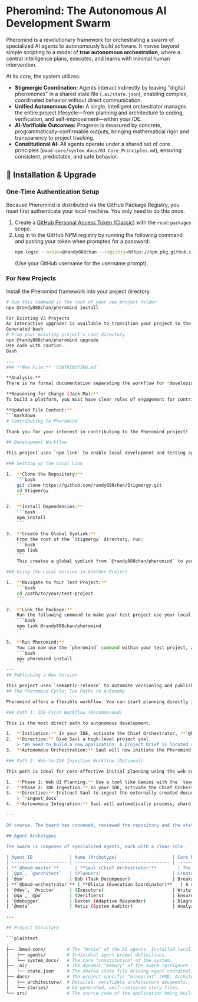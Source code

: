 # Pheromind: The Autonomous AI Development Swarm

Pheromind is a revolutionary framework for orchestrating a swarm of specialized AI agents to autonomously build software. It moves beyond simple scripting to a model of **true autonomous orchestration**, where a central intelligence plans, executes, and learns with minimal human intervention.

At its core, the system utilizes:

- **Stigmergic Coordination:** Agents interact indirectly by leaving "digital pheromones" in a shared state file (`.ai/state.json`), enabling complex, coordinated behavior without direct communication.
- **Unified Autonomous Cycle:** A single, intelligent orchestrator manages the entire project lifecycle—from planning and architecture to coding, verification, and self-improvement—within your IDE.
- **AI-Verifiable Outcomes:** Progress is measured by concrete, programmatically-confirmable outputs, bringing mathematical rigor and transparency to project tracking.
- **Constitutional AI:** All agents operate under a shared set of core principles (`bmad-core/system_docs/03_Core_Principles.md`), ensuring consistent, predictable, and safe behavior.

## 🚀 Installation & Upgrade

### One-Time Authentication Setup
Because Pheromind is distributed via the GitHub Package Registry, you must first authenticate your local machine. You only need to do this once.

1.  Create a [GitHub Personal Access Token (Classic)](https://github.com/settings/tokens/new) with the `read:packages` scope.
2.  Log in to the GitHub NPM registry by running the following command and pasting your token when prompted for a password:
    ```bash
    npm login --scope=@randy888chan --registry=https://npm.pkg.github.com
    ```
    (Use your GitHub username for the username prompt).

### For New Projects
Install the Pheromind framework into your project directory.
```bash
# Run this command in the root of your new project folder
npx @randy888chan/pheromind install

For Existing V3 Projects
An interactive upgrader is available to transition your project to the new architecture.
Generated bash
# From your existing project's root directory
npx @randy888chan/pheromind upgrade
Use code with caution.
Bash

---
### **New File:** `CONTRIBUTING.md`

**Analysis:**
There is no formal documentation separating the workflow for *developing* Pheromind from *using* it. This leads to confusion, such as relying on `npm link` in a user context.

**Reasoning for Change (Jack Ma):**
To build a platform, you must have clear rules of engagement for contributors. This document establishes those rules. It formalizes the local development workflow (using `npm link` correctly) and clarifies the path to contribution. This encourages community involvement and ensures the project itself can scale.

**Updated File Content:**
```markdown
# Contributing to Pheromind

Thank you for your interest in contributing to the Pheromind project!

## Development Workflow

This project uses `npm link` to enable local development and testing against other projects on your machine.

### Setting up the Local Link

1.  **Clone the Repository:**
    ```bash
    git clone https://github.com/randy888chan/Stigmergy.git
    cd Stigmergy
    ```

2.  **Install Dependencies:**
    ```bash
    npm install
    ```

3.  **Create the Global Symlink:**
    From the root of the `Stigmergy` directory, run:
    ```bash
    npm link
    ```
    This creates a global symlink from `@randy888chan/pheromind` to your local source code.

### Using the Local Version in Another Project

1.  **Navigate to Your Test Project:**
    ```bash
    cd /path/to/your/test-project
    ```

2.  **Link the Package:**
    Run the following command to make your test project use your local version of Pheromind instead of the published one:
    ```bash
    npm link @randy888chan/pheromind
    ```

3.  **Run Pheromind:**
    You can now use the `pheromind` command within your test project, and any changes you make in the Pheromind source code will be reflected immediately.
    ```bash
    npx pheromind install
    ```
---
## Publishing a New Version

This project uses `semantic-release` to automate versioning and publishing based on Conventional Commits. New versions are published automatically via the GitHub Actions workflow defined in `.github/workflows/release.yml` when commits are pushed to the `main` branch.
## The Pheromind Cycle: Two Paths to Autonomy

Pheromind offers a flexible workflow. You can start planning directly in your IDE or leverage a Web UI for initial research and then seamlessly ingest the results.

### Path 1: IDE-First Workflow (Recommended)

This is the most direct path to autonomous development.

1.  **Initiation:** In your IDE, activate the Chief Orchestrator, **`@bmad-master` (Saul)**.
2.  **Directive:** Give Saul a high-level project goal.
    > "We need to build a new application. A project brief is located at `docs/brief.md`. Please begin the project."
3.  **Autonomous Orchestration:** Saul will now initiate the Pheromind Cycle, managing planning, execution, verification, and adaptation autonomously until the project is complete.

### Path 2: Web-to-IDE Ingestion Workflow (Optional)

This path is ideal for cost-effective initial planning using the web research capabilities of models like Gemini.

1.  **Phase 1: Web UI Planning.** Use a tool like Gemini with the `team-planning-crew.txt` bundle to perform research and generate your initial `prd.md` and `architecture.md`. Save these files to your local `docs/` folder.
2.  **Phase 2: IDE Ingestion.** In your IDE, activate the Chief Orchestrator, **`@bmad-master` (Saul)**.
3.  **Directive:** Instruct Saul to ingest the externally created documents.
    > `*ingest_docs`
4.  **Autonomous Integration:** Saul will automatically process, shard, and integrate these documents into the swarm's memory. Once complete, he will signal that the project is `READY_FOR_EXECUTION`, and the autonomous Pheromind Cycle will begin.

---

Of course. The board has convened, reviewed the repository and the state of the Pheromind initiative, and produced the following strategic audit and architectural evolution plan.

## Agent Archetypes

The swarm is composed of specialized agents, each with a clear role.

| Agent ID              | Name (Archetype)                     | Core Responsibilities                                          |
| --------------------- | ------------------------------------ | -------------------------------------------------------------- |
| **`@bmad-master`**      | **Saul (Chief Orchestrator)**        | The master brain. Manages the entire lifecycle. Interprets all reports and dispatches all tasks. |
| `@pm`, `@architect`   | (Planners)                           | Create the project blueprint (`docs/`) under Saul's direction. |
| `@sm`                 | Bob (Task Decomposer)                | Breaks down epics from the blueprint into actionable stories. |
| **`@bmad-orchestrator`** | **Olivia (Execution Coordinator)**   | A sub-orchestrator, dispatched by Saul to manage the `dev->qa->po` loop for a single story. |
| `@dev`, `@victor`     | (Executors)                          | Write code and implement stories.                              |
| `@qa`, `@po`          | (Verifiers)                          | Ensure quality, standards compliance, and alignment with the blueprint. |
| `@debugger`           | Dexter (Adaptive Responder)          | Diagnoses complex failures and proposes new paths forward.     |
| `@meta`               | Metis (System Auditor)               | Analyzes swarm performance to make the system itself better.   |

---

## Project Structure

```plaintext
.
├── .bmad-core/        # The "brain" of the AI agents. Installed locally.
│   ├── agents/        # Individual agent prompt definitions.
│   └── system_docs/   # The core "constitution" of the system.
├── .ai/               # The dynamic "memory" of the swarm (gitignore this).
│   └── state.json     # The shared state file driving agent coordination.
├── docs/              # The project-specific "blueprint" (PRD, Architecture).
│   ├── architecture/  # Detailed, verifiable architecture documents.
│   └── stories/       # AI-generated, self-contained story files.
└── src/               # The source code of the application being built.
```
